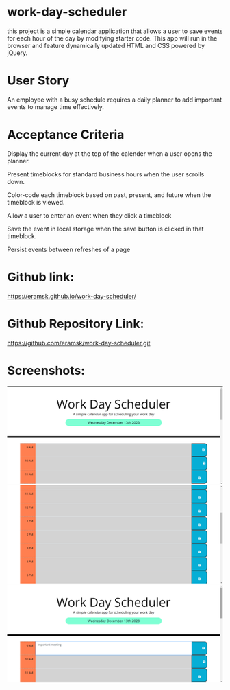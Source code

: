 # work-day-scheduler

this project is a simple calendar application that allows a user to save events for each hour of the day by modifying starter code. This app will run in the browser and feature dynamically updated HTML and CSS powered by jQuery.

# User Story

An employee with a busy schedule requires a daily planner to add important events to manage time effectively.

# Acceptance Criteria

Display the current day at the top of the calender when a user opens the planner.

Present timeblocks for standard business hours when the user scrolls down.

Color-code each timeblock based on past, present, and future when the timeblock is viewed.

Allow a user to enter an event when they click a timeblock

Save the event in local storage when the save button is clicked in that timeblock.

Persist events between refreshes of a page

# Github link:
https://eramsk.github.io/work-day-scheduler/

# Github Repository Link:
https://github.com/eramsk/work-day-scheduler.git

# Screenshots:

![Screenshot1](https://github.com/eramsk/work-day-scheduler/blob/main/Assets/Images/Screenshot1.png?raw=true)
![Screenshot2](https://github.com/eramsk/work-day-scheduler/blob/main/Assets/Images/Screenshot2.png?raw=true)
![Screenshot3](https://github.com/eramsk/work-day-scheduler/blob/main/Assets/Images/Screenshot3.png?raw=true)
